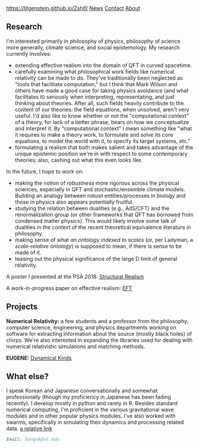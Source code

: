 
<div class="topnav">
  <a class="active" href="#home">https://litgenstein.github.io/Zshif/</a>
  <a href="#Nut">News</a>
  <a href="#contact">Contact</a>
  <a href="#about">About</a>
</div>


## Research
I'm interested primarily in philosophy of physics, philosophy of science more generally, climate science, and social epistemology. My research currently involves:
- extending effective realism into the domain of QFT in curved spacetime. 
- carefully examining what philosophical work fields like numerical relativity can be made to do. They've traditionally been neglected as "tools that facilitate computation," but I think that Mark Wilson and others have made a good case for taking physics avoidance (and what facilitates it) seriously when interpreting, representating, and just thinking about theories. After all, such fields heavily contribute to the content of our theories: the field equations, when unsolved, aren't very useful. I'd also like to know whether or not the "computational context" of a theory, for lack of a better phrase, bears on how we conceptualize and interpret it. By "computational context" I mean something like "what it requires to make a theory work, to formulate and solve its core equations, to model the world with it, to specify its target systems, etc." 
- formulating a realism that both makes salient and takes advantage of the unique epistemic position we're in with respect to some contemporary theories; also, cashing out what this even looks like. 

In  the future, I hope to work on:

- making the notion of *robustness* more rigorous across the physical sciences, especially in QFT and stochastic/ensemble climate models. Building an analogy between robust entities/processes in biology and those in physics also appears potentially fruitful.
- studying the relation between dualities (e.g., AdS/CFT) and the renormalization group (or other frameworks that QFT has borrowed from condensed matter physics). This would likely involve some talk of dualities in the context of the recent theoretical equivalence literature in philosophy. 
- making sense of what *an ontology indexed to scales* (or, per Ladyman, a *scale-relative ontology*) is supposed to mean, if there is sense to be made of it. 
- teasing out the physical significance of the large D limit of general relativity. 

A poster I presented at the PSA 2018: [Structural Realism](https://drive.google.com/file/d/15Sy7E3FPuADUNg7Ir8AZpS0IM2pwMSoo/view?usp=sharing)

A work-in-progress paper on effective realism: [EFT](https://www.overleaf.com/read/ysyfnnqpzwsr)

## Projects

**Numerical Relativity:** a few students and a professor from the philosophy, computer science, engineering, and physics departments working on software for extracting information about the source (mostly black holes) of chirps. We're also interested in expanding the libraries used for dealing with numerical relativistic simulations and matching methods. 

**EUGENE:** [Dynamical Kinds](https://github.com/jantzen/eugene)


## What else?

I speak Korean and Japanese conversationally and somewhat professionally (though my proficiency in Japanese has been fading recently). I develop mostly in python and rarely in R. Besides standard numerical computing, I'm proficient in the various gravitational wave modules and in other popular physics modules. I've also worked with swarms, specifically in simulating their dynamics and processing related data. [a relative link](Posts/2019-06-03-Logic-Fetishists.markdown)

 
```markdown
Email: hanguk@vt.edu
```


